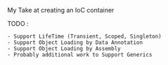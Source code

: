My Take at creating an IoC container

TODO :

	- Support LifeTime (Transient, Scoped, Singleton)
	- Support Object Loading by Data Annotation
	- Support Object Loading by Assembly
	- Probably additional work to Support Generics